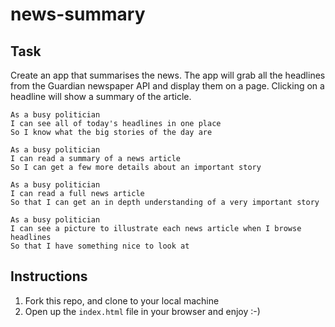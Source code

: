# news-summary

Task
-----
Create an app that summarises the news. The app will grab all the headlines from the Guardian newspaper API and display them on a page. Clicking on a headline will show a summary of the article.

```
As a busy politician
I can see all of today's headlines in one place
So I know what the big stories of the day are
```

```
As a busy politician
I can read a summary of a news article
So I can get a few more details about an important story
```

```
As a busy politician
I can read a full news article
So that I can get an in depth understanding of a very important story
```

```
As a busy politician
I can see a picture to illustrate each news article when I browse headlines
So that I have something nice to look at
```

Instructions
---------
1. Fork this repo, and clone to your local machine
2. Open up the `index.html` file in your browser and enjoy :-)
